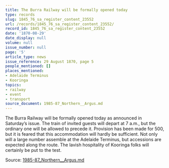 ```yaml
---
title: The Burra Railway will be formally opened today
type: records
slug: 1845_76_sa_register_content_23552
url: /records/1845_76_sa_register_content_23552/
record_id: 1845_76_sa_register_content_23552
date: '1870-08-29'
date_display: null
volume: null
issue_number: null
page: '5'
article_type: news
issue_reference: 29 August 1870, page 5
people_mentioned: []
places_mentioned:
- Adelaide Terminus
- Kooringa
topics:
- railway
- event
- transport
source_document: 1985-87_Northern__Argus.md
---
```


The Burra Railway will be formally opened today as announced in Saturday’s issue.  The train of invited guests will depart at 7 a.m., but the ordinary one will be allowed to precede it.  Provision has been made for 500, but it is feared that this accommodation will hardly be sufficient.  Not only will a large number assemble at the Adelaide Terminus, but accessions are expected along the route.  The lavish hospitality of Kooringa folks will certainly be put to the test.

Source: [1985-87_Northern__Argus.md](/downloads/markdown/1985-87_Northern__Argus.md)
